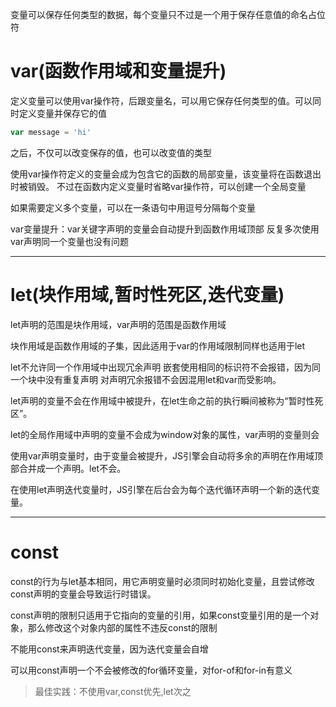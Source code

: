 变量可以保存任何类型的数据，每个变量只不过是一个用于保存任意值的命名占位符

# var(函数作用域和变量提升)

定义变量可以使用var操作符，后跟变量名，可以用它保存任何类型的值。可以同时定义变量并保存它的值
```js
var message = 'hi'
```

之后，不仅可以改变保存的值，也可以改变值的类型

使用var操作符定义的变量会成为包含它的函数的局部变量，该变量将在函数退出时被销毁。
不过在函数内定义变量时省略var操作符，可以创建一个全局变量

如果需要定义多个变量，可以在一条语句中用逗号分隔每个变量

var变量提升：var关键字声明的变量会自动提升到函数作用域顶部
反复多次使用var声明同一个变量也没有问题

----

# let(块作用域,暂时性死区,迭代变量)

let声明的范围是块作用域，var声明的范围是函数作用域

块作用域是函数作用域的子集，因此适用于var的作用域限制同样也适用于let

let不允许同一个作用域中出现冗余声明
嵌套使用相同的标识符不会报错，因为同一个块中没有重复声明
对声明冗余报错不会因混用let和var而受影响。

let声明的变量不会在作用域中被提升，在let生命之前的执行瞬间被称为“暂时性死区”。

let的全局作用域中声明的变量不会成为window对象的属性，var声明的变量则会

使用var声明变量时，由于变量会被提升，JS引擎会自动将多余的声明在作用域顶部合并成一个声明。let不会。

在使用let声明迭代变量时，JS引擎在后台会为每个迭代循环声明一个新的迭代变量。

----

# const

const的行为与let基本相同，用它声明变量时必须同时初始化变量，且尝试修改const声明的变量会导致运行时错误。

const声明的限制只适用于它指向的变量的引用，如果const变量引用的是一个对象，那么修改这个对象内部的属性不违反const的限制

不能用const来声明迭代变量，因为迭代变量会自增

可以用const声明一个不会被修改的for循环变量，对for-of和for-in有意义

> 最佳实践：不使用var,const优先,let次之